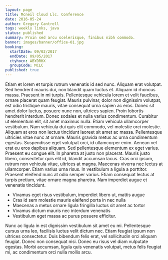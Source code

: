 ```yaml
---
layout: page
title: Mcneil Cloud Llc. Conference
date: 2016-05-24
author: Gregory Cantrell
tags: weekly links, java
status: published
summary: Proin sed arcu scelerisque, finibus nibh commodo.
banner: images/banner/office-01.jpg
booking:
  startDate: 09/02/2017
  endDate: 09/05/2017
  ctyhocn: ABYDRHX
  groupCode: MCLC
published: true
---
```

Etiam et lorem et turpis rutrum venenatis id sed nunc. Aliquam erat volutpat. Sed hendrerit mauris dui, non blandit quam luctus et. Aliquam id rhoncus massa. Praesent in mi turpis. Pellentesque vehicula lorem et velit faucibus, ornare placerat quam feugiat. Mauris pulvinar, dolor non dignissim volutpat, est odio tristique mauris, vitae consequat urna sapien ac eros. Donec sit amet dolor luctus, posuere nunc non, ultrices sapien. Proin lobortis hendrerit interdum. Donec sodales et nulla varius condimentum. Curabitur ut elementum elit, sit amet maximus nulla. Etiam vehicula ullamcorper vestibulum. Nam vehicula dui quis elit commodo, vel molestie orci molestie.
Aliquam at eros non lectus tincidunt laoreet sit amet ac massa. Pellentesque ultricies vitae nunc at ornare. Mauris gravida metus ac urna condimentum egestas. Suspendisse eget volutpat orci, id ullamcorper enim. Aenean vel erat eu eros dapibus aliquam. Sed pellentesque elementum ex eget varius. Praesent eu congue elit. In pharetra at justo non placerat. Mauris justo libero, consectetur quis elit id, blandit accumsan lacus. Cras orci ipsum, rutrum non vehicula vitae, ultrices at magna. Maecenas viverra nec lectus at ullamcorper. Etiam varius urna risus. In vestibulum a ligula a porttitor. Praesent eleifend nunc at odio semper varius. Etiam consequat lectus at turpis pretium, vitae ornare magna pharetra. Nam imperdiet augue et venenatis tincidunt.

* Vivamus eget risus vestibulum, imperdiet libero ut, mattis augue
* Cras id sem molestie mauris eleifend porta in nec nulla
* Maecenas a metus ornare ligula fringilla luctus sit amet ac tortor
* Vivamus dictum mauris nec interdum venenatis
* Vestibulum eget massa ac purus posuere efficitur.

Nunc ac ligula in est dignissim vestibulum sit amet eu mi. Pellentesque cursus urna leo, facilisis luctus velit dictum nec. Etiam feugiat ipsum non ultrices consectetur. Duis bibendum felis erat, vel sollicitudin orci aliquam feugiat. Donec non consequat nisi. Donec eu risus vel diam vulputate egestas. Morbi accumsan, ligula quis venenatis volutpat, metus felis feugiat mi, ac condimentum orci nulla mollis arcu.
